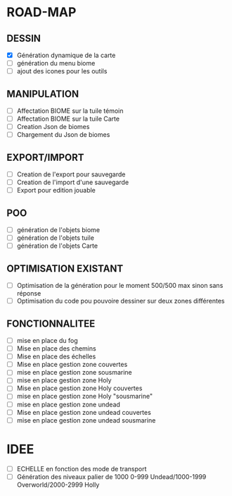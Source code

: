 # ROAD-MAP

## DESSIN

- [x] Génération dynamique de la carte
- [ ] génération du menu biome
- [ ] ajout des icones pour les outils

## MANIPULATION

- [ ] Affectation BIOME sur la tuile témoin
- [ ] Affectation BIOME sur la tuile Carte
- [ ] Creation Json de biomes
- [ ] Chargement du Json de biomes

## EXPORT/IMPORT

- [ ] Creation de l'export pour sauvegarde
- [ ] Creation de l'import d'une sauvegarde
- [ ] Export pour edition jouable

## POO

- [ ] génération de l'objets biome
- [ ] génération de l'objets tuile
- [ ] génération de l'objets Carte

## OPTIMISATION EXISTANT

- [ ] Optimisation de la génération pour le moment 500/500 max sinon sans réponse
- [ ] Optimisation du code pou pouvoire dessiner sur deux zones différentes

## FONCTIONNALITEE

- [ ] mise en place du fog
- [ ] Mise en place des chemins
- [ ] Mise en place des échelles
- [ ] Mise en place gestion zone couvertes
- [ ] mise en place gestion zone sousmarine
- [ ] mise en place gestion zone Holy
- [ ] Mise en place gestion zone Holy couvertes
- [ ] mise en place gestion zone Holy "sousmarine"
- [ ] mise en place gestion zone undead
- [ ] Mise en place gestion zone undead couvertes
- [ ] mise en place gestion zone undead sousmarine

# IDEE

- [ ] ECHELLE en fonction des mode de transport
- [ ] Génération des niveaux palier de 1000 0-999 Undead/1000-1999 Overworld/2000-2999 Holly
